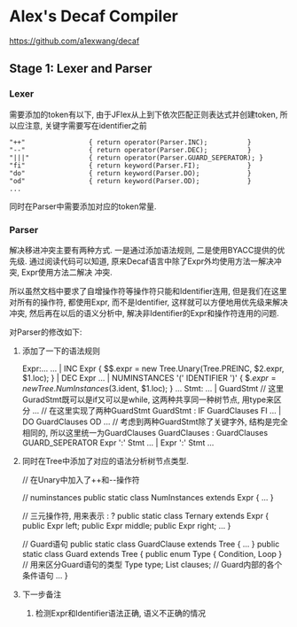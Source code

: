 # Alex's Decaf Compiler
https://github.com/a1exwang/decaf
## Stage 1: Lexer and Parser

### Lexer

需要添加的token有以下, 由于JFlex从上到下依次匹配正则表达式并创建token, 所以应注意, 关键字需要写在identifier之前


    "++"				{ return operator(Parser.INC); 			}
    "--"				{ return operator(Parser.DEC);			}
    "|||"				{ return operator(Parser.GUARD_SEPERATOR); }
    "fi"				{ return keyword(Parser.FI);			}
    "do"				{ return keyword(Parser.DO);			}
    "od"				{ return keyword(Parser.OD);			}
    ...
同时在Parser中需要添加对应的token常量.

### Parser
解决移进冲突主要有两种方式. 一是通过添加语法规则, 二是使用BYACC提供的优先级.
通过阅读代码可以知道, 原来Decaf语言中除了Expr外均使用方法一解决冲突, Expr使用方法二解决
冲突.

所以虽然文档中要求了自增操作符等操作符只能和Identifier连用, 但是我们在这里对所有的操作符, 都使用Expr, 而不是Identifier,
这样就可以方便地用优先级来解决冲突, 然后再在以后的语义分析中, 解决非Identifier的Expr和操作符连用的问题.

对Parser的修改如下:

1. 添加了一下的语法规则


    Expr:...
    ...
       |    INC Expr
            {
                $$.expr = new Tree.Unary(Tree.PREINC, $2.expr, $1.loc);
            }
        |   DEC Expr
        ...
        |   NUMINSTANCES '(' IDENTIFIER ')'
            {
                $$.expr = new Tree.NumInstances($3.ident, $1.loc);
            }
    ...
    Stmt:
        ...
        |   GuardStmt // 这里GuradStmt既可以是if又可以是while, 这两种共享同一种树节点, 用type来区分
    ...
    // 在这里实现了两种GuardStmt
    GuardStmt :         IF GuardClauses FI
                        ...
                    |   DO GuardClauses OD
                        ...
    // 考虑到两种GuardStmt除了关键字外, 结构是完全相同的, 所以这里统一为GuardClauses
    GuardClauses :      GuardClauses GUARD_SEPERATOR Expr ':' Stmt
                        ...
                    |   Expr ':' Stmt
                        ...

2. 同时在Tree中添加了对应的语法分析树节点类型.


    // 在Unary中加入了++和--操作符

    // numinstances
    public static class NumInstances extends Expr { ... }

    // 三元操作符, 用来表示 : ?
    public static class Ternary extends Expr {
        public Expr left;
        public Expr middle;
        public Expr right;
        ...
    }

    // Guard语句
    public static class GuardClause extends Tree { ... }
    public static class Guard extends Tree {
        public enum Type {
            Condition,
            Loop
        } // 用来区分Guard语句的类型
        Type type;
        List<GuardClause> clauses; // Guard内部的各个条件语句
        ...
    }

3. 下一步备注
    1. 检测Expr和Identifier语法正确, 语义不正确的情况
